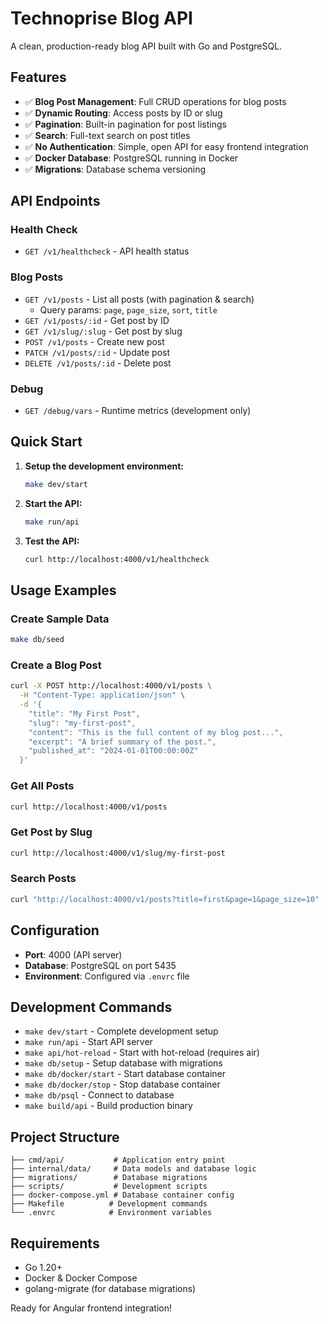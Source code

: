 # Technoprise Blog API

A clean, production-ready blog API built with Go and PostgreSQL.

## Features

- ✅ **Blog Post Management**: Full CRUD operations for blog posts
- ✅ **Dynamic Routing**: Access posts by ID or slug
- ✅ **Pagination**: Built-in pagination for post listings
- ✅ **Search**: Full-text search on post titles
- ✅ **No Authentication**: Simple, open API for easy frontend integration
- ✅ **Docker Database**: PostgreSQL running in Docker
- ✅ **Migrations**: Database schema versioning

## API Endpoints

### Health Check
- `GET /v1/healthcheck` - API health status

### Blog Posts
- `GET /v1/posts` - List all posts (with pagination & search)
  - Query params: `page`, `page_size`, `sort`, `title`
- `GET /v1/posts/:id` - Get post by ID
- `GET /v1/slug/:slug` - Get post by slug
- `POST /v1/posts` - Create new post
- `PATCH /v1/posts/:id` - Update post
- `DELETE /v1/posts/:id` - Delete post

### Debug
- `GET /debug/vars` - Runtime metrics (development only)

## Quick Start

1. **Setup the development environment:**
   ```bash
   make dev/start
   ```

2. **Start the API:**
   ```bash
   make run/api
   ```

3. **Test the API:**
   ```bash
   curl http://localhost:4000/v1/healthcheck
   ```

## Usage Examples

### Create Sample Data
```bash
make db/seed
```

### Create a Blog Post
```bash
curl -X POST http://localhost:4000/v1/posts \
  -H "Content-Type: application/json" \
  -d '{
    "title": "My First Post",
    "slug": "my-first-post",
    "content": "This is the full content of my blog post...",
    "excerpt": "A brief summary of the post.",
    "published_at": "2024-01-01T00:00:00Z"
  }'
```

### Get All Posts
```bash
curl http://localhost:4000/v1/posts
```

### Get Post by Slug
```bash
curl http://localhost:4000/v1/slug/my-first-post
```

### Search Posts
```bash
curl "http://localhost:4000/v1/posts?title=first&page=1&page_size=10"
```

## Configuration

- **Port**: 4000 (API server)
- **Database**: PostgreSQL on port 5435
- **Environment**: Configured via `.envrc` file

## Development Commands

- `make dev/start` - Complete development setup
- `make run/api` - Start API server
- `make api/hot-reload` - Start with hot-reload (requires air)
- `make db/setup` - Setup database with migrations
- `make db/docker/start` - Start database container
- `make db/docker/stop` - Stop database container
- `make db/psql` - Connect to database
- `make build/api` - Build production binary

## Project Structure

```
├── cmd/api/           # Application entry point
├── internal/data/     # Data models and database logic
├── migrations/        # Database migrations
├── scripts/           # Development scripts
├── docker-compose.yml # Database container config
├── Makefile          # Development commands
└── .envrc            # Environment variables
```

## Requirements

- Go 1.20+
- Docker & Docker Compose
- golang-migrate (for database migrations)

Ready for Angular frontend integration!